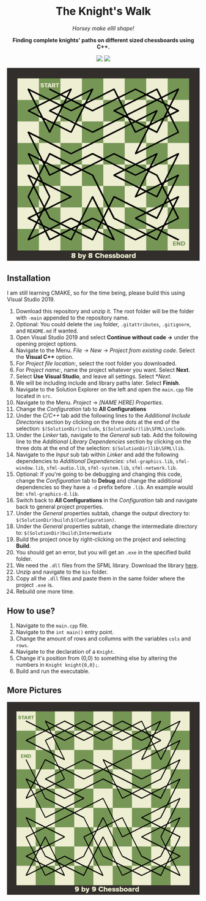 <div align="center">
  <h1>The Knight's Walk</h1>
        <p><i>Horsey make ellll shape!</i></p>
        <p><b>Finding complete knights' paths on different sized chessboards using C++.</b></p>
        <img src=https://img.shields.io/badge/Build-Working-brightgreen>
        <img src=https://img.shields.io/badge/Progress-Complete-Green>
</div>

<p align="center">
<img src ="https://github.com/KacperBazan/Knights-Walk/blob/main/img/KnightsWalk1.jpg" width="550" title="A complete Knight's walk on an 8 by 8 chessboard.">
</p>
  
## Installation
I am still learning CMAKE, so for the time being, please build this using Visual Studio 2019.
1. Download this repository and unzip it. The root folder will be the folder with ```-main``` appended to the repository name.
2. Optional: You could delete the ```img``` folder, ```.gitattributes```, ```.gitignore```, and ```README.md``` if wanted.
3. Open Visual Studio 2019 and select **Continue without code →** under the opening project options.
4. Navigate to the Menu. *File* → *New* → *Project from existing code*. Select the **Visual C++** option.
5. For *Project file location:*, select the root folder you downloaded.
6. For *Project name:*, name the project whatever you want. Select **Next**.
7. Select **Use Visual Studio**, and leave all settings. Select **Next*.
8. We will be including include and library paths later. Select **Finish**.
9. Navigate to the Solution Explorer on the left and open the ```main.cpp``` file located in ```src```.
10. Navigate to the Menu. *Project* → *[NAME HERE] Properties*.
11. Change the *Configuration* tab to **All Configurations**
12. Under the *C/C++* tab add the following lines to the *Additional Include Directories* section by clicking on the three dots at the end of the selection: ```$(SolutionDir)include```, ```$(SolutionDir)lib\SFML\include```.
13. Under the *Linker* tab, navigate to the *General* sub tab. Add the following line to the *Additional Library Dependencies* section by clicking on the three dots at the end of the selection: ```$(SolutionDir)lib\SFML\lib```.
14. Navigate to the *Input* sub tab within *Linker* and add the following dependencies to *Additional Dependencies*: ```sfml-graphics.lib```, ```sfml-window.lib```, ```sfml-audio.lib```, ```sfml-system.lib```, ```sfml-network.lib```.
15. Optional: If you're going to be debugging and changing this code, change the *Configuration* tab to **Debug** and change the additional dependencies so they have a ```-d``` prefix before ```.lib```. An example would be: ```sfml-graphics-d.lib```.
16. Switch back to **All Configurations** in the *Configuration* tab and navigate back to general project properties.
17. Under the *General* properties subtab, change the output directory to: ```$(SolutionDir)build\$(Configuration)```.
18. Under the *General* properties subtab, change the intermediate directory to: ```$(SolutionDir)build\Intermediate```
19. Build the project once by right-clicking on the project and selecting **Build**.
20. You should get an error, but you will get an ```.exe``` in the specified build folder.
21. We need the ```.dll``` files from the SFML library. Download the library [here](https://www.sfml-dev.org/files/SFML-2.5.1-windows-vc15-32-bit.zip).
22. Unzip and navigate to the ```bin``` folder.
23. Copy all the ```.dll``` files and paste them in the same folder where the project ```.exe``` is.
24. Rebuild one more time.

## How to use?
1. Navigate to the ```main.cpp``` file.
2. Navigate to the ```int main()``` entry point.
3. Change the amount of rows and collumns with the variables ```cols``` and ```rows```.
4. Navigate to the declaration of a ```Knight```.
5. Change it's position from (0,0) to something else by altering the numbers in ```Knight knight{0,0};```.
6. Build and run the executable.

## More Pictures
<p align="center">
<img src ="https://github.com/KacperBazan/Knights-Walk/blob/main/img/KnightsWalk2.jpg" width="550" title="A complete Knight's walk on a 9 by 9 chessboard.">
</p>


